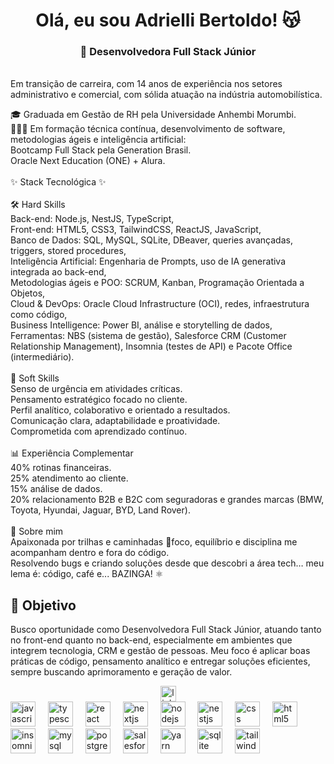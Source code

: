 <h1 align="center">Olá, eu sou Adrielli Bertoldo! 😽</h1>

###

<h3 align="center">🎯 Desenvolvedora Full Stack Júnior</h3><br>Em transição de carreira, com 14 anos de experiência nos setores administrativo e comercial, com sólida atuação na indústria automobilística.</h3>

<p align="left">🎓 Graduada em Gestão de RH pela Universidade Anhembi Morumbi.<br>👩🏻‍💻 Em formação técnica contínua, desenvolvimento de software, metodologias ágeis e inteligência artificial:<br>Bootcamp Full Stack pela Generation Brasil.<br>Oracle Next Education (ONE) + Alura.<br><br>✨ Stack Tecnológica ✨<br><br>🛠️ Hard Skills<br>Back-end: Node.js, NestJS, TypeScript,<br>Front-end: HTML5, CSS3, TailwindCSS, ReactJS, JavaScript,<br>Banco de Dados: SQL, MySQL, SQLite, DBeaver, queries avançadas, triggers, stored procedures,<br>Inteligência Artificial: Engenharia de Prompts, uso de IA generativa integrada ao back-end,<br>Metodologias ágeis e POO: SCRUM, Kanban, Programação Orientada a Objetos,<br>Cloud & DevOps: Oracle Cloud Infrastructure (OCI), redes, infraestrutura como código,<br>Business Intelligence: Power BI, análise e storytelling de dados,<br>Ferramentas: NBS (sistema de gestão), Salesforce CRM (Customer Relationship Management), Insomnia (testes de API) e Pacote Office (intermediário).<br><br>🧠 Soft Skills<br>Senso de urgência em atividades críticas.<br>Pensamento estratégico focado no cliente.<br>Perfil analítico, colaborativo e orientado a resultados.<br>Comunicação clara, adaptabilidade e proatividade.<br>Comprometida com aprendizado contínuo.<br><br>📊 Experiência Complementar<br>40% rotinas financeiras.<br>25% atendimento ao cliente.<br>15% análise de dados.<br>20% relacionamento B2B e B2C com seguradoras e grandes marcas (BMW, Toyota, Hyundai, Jaguar, BYD, Land Rover).<br><br>🌿 Sobre mim<br>Apaixonada por trilhas e caminhadas 🥾foco, equilíbrio e disciplina me acompanham dentro e fora do código. <br>Resolvendo bugs e criando soluções desde que descobri a área tech… meu lema é: código, café e... BAZINGA! ⚛️</p>

<h2>🚀 Objetivo</h2>


<p >Busco oportunidade como Desenvolvedora Full Stack Júnior, atuando tanto no front-end quanto no back-end, especialmente em ambientes que integrem tecnologia, CRM e gestão de pessoas. Meu foco é aplicar boas práticas de código, pensamento analítico e entregar soluções eficientes, sempre buscando aprimoramento e geração de valor.<br>

<div align="center">
  <a href="https://www.linkedin.com/in/adrielli-bertoldo/" target="_blank">
    <img src="https://img.shields.io/static/v1?message=LinkedIn&logo=linkedin&label=&color=0077B5&logoColor=white&labelColor=&style=for-the-badge" height="25" alt="linkedin logo"  />
  </a>
</div>


<div align="left">
  <img src="https://cdn.jsdelivr.net/gh/devicons/devicon/icons/javascript/javascript-original.svg" height="40" alt="javascript logo"  />
  <img width="12" />
  <img src="https://cdn.jsdelivr.net/gh/devicons/devicon/icons/typescript/typescript-original.svg" height="40" alt="typescript logo"  />
  <img width="12" />
  <img src="https://cdn.jsdelivr.net/gh/devicons/devicon/icons/react/react-original.svg" height="40" alt="react logo"  />
  <img width="12" />
  <img src="https://cdn.jsdelivr.net/gh/devicons/devicon/icons/nextjs/nextjs-original.svg" height="40" alt="nextjs logo"  />
  <img width="12" />
  <img src="https://cdn.jsdelivr.net/gh/devicons/devicon/icons/nodejs/nodejs-original.svg" height="40" alt="nodejs logo"  />
  <img width="12" />
  <img src="https://cdn.jsdelivr.net/gh/devicons/devicon/icons/nestjs/nestjs-original.svg" height="40" alt="nestjs logo"  />
  <img width="12" />
  <img src="https://cdn.jsdelivr.net/gh/devicons/devicon/icons/css3/css3-original.svg" height="40" alt="css logo"  />
  <img width="12" />
  <img src="https://cdn.jsdelivr.net/gh/devicons/devicon/icons/html5/html5-original.svg" height="40" alt="html5 logo"  />
  <img width="12" />
  <img src="https://cdn.jsdelivr.net/gh/devicons/devicon/icons/insomnia/insomnia-original.svg" height="40" alt="insomnia logo"  />
  <img width="12" />
  <img src="https://cdn.jsdelivr.net/gh/devicons/devicon/icons/mysql/mysql-original.svg" height="40" alt="mysql logo"  />
  <img width="12" />
  <img src="https://cdn.jsdelivr.net/gh/devicons/devicon/icons/postgresql/postgresql-original.svg" height="40" alt="postgresql logo"  />
  <img width="12" />
  <img src="https://cdn.jsdelivr.net/gh/devicons/devicon/icons/salesforce/salesforce-original.svg" height="40" alt="salesforce logo"  />
  <img width="12" />
  <img src="https://cdn.jsdelivr.net/gh/devicons/devicon/icons/yarn/yarn-original.svg" height="40" alt="yarn logo"  />
  <img width="12" />
  <img src="https://cdn.jsdelivr.net/gh/devicons/devicon/icons/sqlite/sqlite-original.svg" height="40" alt="sqlite logo"  />
  <img width="12" />
  <img src="https://cdn.jsdelivr.net/gh/devicons/devicon/icons/tailwindcss/tailwindcss-original-wordmark.svg" height="40" alt="tailwindcss logo"  />
</div>
